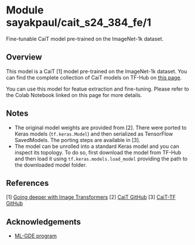 # Module sayakpaul/cait_s24_384_fe/1

Fine-tunable CaiT model pre-trained on the ImageNet-1k dataset.

<!-- asset-path: https://storage.googleapis.com/cait-tf/tars/cait_s24_384_fe.tar.gz  -->
<!-- task: image-classification -->
<!-- network-architecture: cait -->
<!-- format: saved_model_2 -->
<!-- fine-tunable: true -->
<!-- license: mit -->
<!-- colab: https://colab.research.google.com/github/sayakpaul/cait-tf/blob/main/notebooks/finetune.ipynb -->

## Overview

This model is a CaiT [1] model pre-trained on the ImageNet-1k dataset. You can find the complete
collection of CaiT models on TF-Hub on [this page](https://tfhub.dev/sayakpaul/collections/cait/1).

You can use this model for featue extraction and fine-tuning. Please refer to
the Colab Notebook linked on this page for more details.

## Notes

* The original model weights are provided from [2]. There were ported to Keras models
(`tf.keras.Model`) and then serialized as TensorFlow SavedModels. The porting
steps are available in [3].
* The model can be unrolled into a standard Keras model and you can inspect its topology.
To do so, first download the model from TF-Hub and then load it using `tf.keras.models.load_model`
providing the path to the downloaded model folder.

## References

[1] [Going deeper with Image Transformers](https://arxiv.org/abs/2103.17239)
[2] [CaiT GitHub](https://github.com/facebookresearch/deit)
[3] [CaiT-TF GitHub](https://github.com/sayakpaul/cait-tf)

## Acknowledgements

* [ML-GDE program](https://developers.google.com/programs/experts/)

